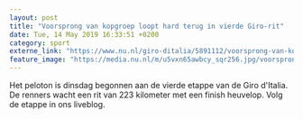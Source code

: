 ```yaml
---
layout: post
title: "Voorsprong van kopgroep loopt hard terug in vierde Giro-rit"
date: Tue, 14 May 2019 16:33:51 +0200
category: sport
externe_link: "https://www.nu.nl/giro-ditalia/5891112/voorsprong-van-kopgroep-loopt-hard-terug-in-vierde-giro-rit.html"
feature_image: "https://media.nu.nl/m/u5vxn65awbcy_sqr256.jpg/voorsprong-van-kopgroep-loopt-hard-terug-in-vierde-giro-rit.jpg"
---
```


Het peloton is dinsdag begonnen aan de vierde etappe van de Giro d'Italia. De renners wacht een rit van 223 kilometer met een finish heuvelop. Volg de etappe in ons liveblog.
